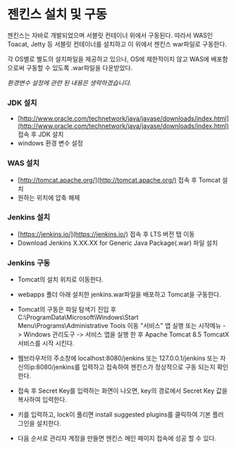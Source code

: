 # 젠킨스 설치 및 구동

젠킨스는 자바로 개발되었으며 서블릿 컨테이너 위에서 구동된다. 따라서 WAS인 Toacat, Jetty 등 서블릿 컨테이너를 설치하고 이 위에서 젠킨스 war파일로 구동한다.

각 OS별로 별도의 설치파일을 제공하고 있으나, OS에 제한적이지 않고 WAS에 배포함으로써 구동할 수 있도록 .war파일을 다운받았다.

*환경변수 설정에 관련 된 내용은 생략하겠습니다.* 

### JDK 설치 

* [http://www.oracle.com/technetwork/java/javase/downloads/index.html](http://www.oracle.com/technetwork/java/javase/downloads/index.html) 접속 후 JDK 설치
* windows 환경 변수 설정



### WAS 설치

* [http://tomcat.apache.org/](http://tomcat.apache.org/) 접속 후 Tomcat 설치
* 원하는 위치에 압축 해제



### Jenkins 설치

* [https://jenkins.io/](https://jenkins.io/) 접속 후 LTS 버전 탭 이동
* Download Jenkins X.XX.XX for Generic Java Package(.war) 파일 설치



### Jenkins 구동

* Tomcat의 설치 위치로 이동한다.


* webapps 폴더 아래 설치한 jenkins.war파일을 배포하고 Tomcat을 구동한다.
* Tomcat의 구동은 파일 탐색기 진입 후 C:\ProgramData\Microsoft\Windows\Start Menu\Programs\Administrative Tools 이동 "서비스" 앱 실행 또는 시작메뉴 -> Windows 관리도구 -> 서비스 앱을 실행 한 후 Apache Tomcat 8.5 TomcatX 서비스를 시작 시킨다.
* 웹브라우저의 주소창에 localhost:8080/jenkins 또는 127.0.0.1/jenkins 또는 자신의ip:8080/jenkins를 입력하고 접속하여 젠킨스가 정상적으로 구동 되는지 확인한다.
* 접속 후 Secret Key를 입력하는 화면이 나오면, key의 경로에서 Secret Key 값을 복사하여 입력한다.
* 키를 입력하고, lock이 풀리면 install suggested plugins를 클릭하여 기본 플러그인을 설치한다.
* 다음 순서로 관리자 계정을 만들면 젠킨스 메인 페이지 접속에 성공 할 수 있다.